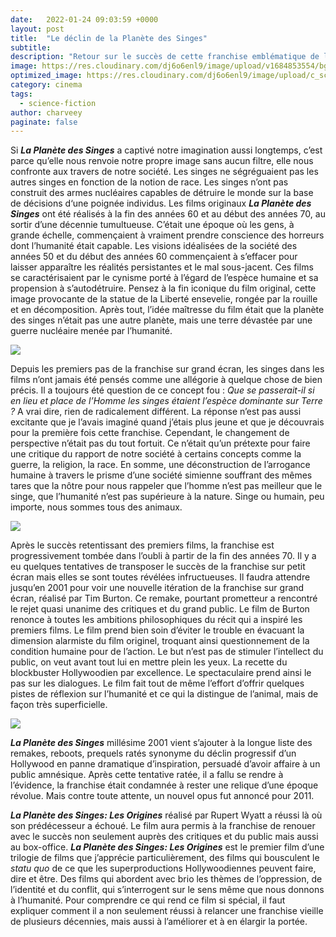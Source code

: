 ```yaml
---
date:   2022-01-24 09:03:59 +0000
layout: post
title:  "Le déclin de la Planète des Singes"
subtitle: 
description: "Retour sur le succès de cette franchise emblématique de la fin des années 60 qui a lentement sombré dans l'oubli..."
image: https://res.cloudinary.com/dj6o6enl9/image/upload/v1684853554/bg.png
optimized_image: https://res.cloudinary.com/dj6o6enl9/image/upload/c_scale,w_480/v1684853554/bg.png
category: cinema
tags:
  - science-fiction
author: charveey
paginate: false
---
```


Si ***La Planète des Singes*** a captivé notre imagination aussi longtemps, c’est parce qu’elle nous renvoie notre propre image sans aucun filtre, elle nous confronte aux travers de notre société. Les singes ne ségréguaient pas les autres singes en fonction de la notion de race. Les singes n’ont pas construit des armes nucléaires capables de détruire le monde sur la base de décisions d‘une poignée individus. Les films originaux ***La Planète des Singes*** ont été réalisés à la fin des années 60 et au début des années 70, au sortir d’une décennie tumultueuse. C’était une époque où les gens, à grande échelle, commençaient à vraiment prendre conscience des horreurs dont l’humanité était capable. Les visions idéalisées de la société des années 50 et du début des années 60 commençaient à s’effacer pour laisser apparaître les réalités persistantes et le mal sous-jacent. Ces films se caractérisaient par le cynisme porté à l’égard de l’espèce humaine et sa propension à s’autodétruire. Pensez à la fin iconique du film original, cette image provocante de la statue de la Liberté ensevelie, rongée par la rouille et en décomposition. Après tout, l’idée maîtresse du film était que la planète des singes n’était pas une autre planète, mais une terre dévastée par une guerre nucléaire menée par l’humanité.


![](https://res.cloudinary.com/dj6o6enl9/image/upload/v1684853554/apes.jpg)


Depuis les premiers pas de la franchise sur grand écran, les singes dans les films n’ont jamais été pensés comme une allégorie à quelque chose de bien précis. Il a toujours été question de ce concept fou : *Que se passerait-il si en lieu et place de l’Homme les singes étaient l’espèce dominante sur Terre ?* A vrai dire, rien de radicalement différent. La réponse n’est pas aussi excitante que je l’avais imaginé quand j’étais plus jeune et que je découvrais  pour la première fois cette franchise. Cependant, le changement de perspective n’était pas du tout fortuit. Ce n’était qu’un prétexte pour faire une critique du rapport de notre société à certains concepts comme la guerre, la religion, la race. En somme, une déconstruction de l’arrogance humaine à travers le prisme d’une société simienne souffrant des mêmes tares que la nôtre pour nous rappeler que l’homme n’est pas meilleur que le singe, que l’humanité n’est pas supérieure à la nature. Singe ou humain, peu importe, nous sommes tous des animaux.

![](https://res.cloudinary.com/dj6o6enl9/image/upload/v1684853554/apes-2.jpg)


Après le succès retentissant des premiers films, la franchise est progressivement tombée dans l’oubli à partir de la fin des années 70. Il y a eu quelques tentatives de transposer le succès de la franchise sur petit écran mais elles se sont toutes révélées infructueuses. Il faudra attendre jusqu’en 2001 pour voir une nouvelle itération de la franchise sur grand écran, réalisé par Tim Burton. Ce remake, pourtant prometteur a rencontré le rejet quasi unanime des critiques et  du grand public. Le film de Burton renonce à toutes les ambitions philosophiques du récit qui a inspiré les premiers films. Le film prend bien soin d’éviter le trouble en évacuant la dimension alarmiste du film originel, troquant ainsi questionnement de la condition humaine pour de l’action. Le but n’est pas de stimuler l’intellect du public, on veut avant tout lui en mettre plein les yeux. La recette du blockbuster Hollywoodien par excellence. Le spectaculaire prend ainsi le pas sur les dialogues. Le film fait  tout de même l’effort d’offrir quelques pistes de réflexion sur l’humanité et ce qui la distingue de l’animal, mais de façon très superficielle.


![](https://res.cloudinary.com/dj6o6enl9/image/upload/v1684853554/apes-3.jpg)


***La Planète des Singes*** millésime 2001 vient s’ajouter à la longue liste des remakes, reboots, prequels ratés synonyme du déclin progressif d’un Hollywood en panne dramatique d’inspiration, persuadé d’avoir affaire à un public amnésique. Après cette tentative ratée, il a fallu se rendre à l’évidence, la franchise était condamnée à rester une relique d’une époque révolue. Mais contre toute attente, un nouvel opus fut annoncé pour 2011. 

***La Planète des Singes: Les Origines*** réalisé par Rupert Wyatt a réussi là où son prédécesseur a échoué. Le film aura permis à la franchise de renouer avec le succès non seulement auprès des critiques et du public mais aussi au box-office. ***La Planète des Singes: Les Origines*** est le premier film d’une trilogie de films que j’apprécie particulièrement, des films qui bousculent le *statu quo* de ce que les superproductions Hollywoodiennes peuvent faire, dire et être. Des films qui abordent avec brio les thèmes de l’oppression, de l’identité et du conflit, qui s’interrogent sur le sens même que nous donnons à l’humanité.
Pour comprendre ce qui rend ce film si spécial, il faut expliquer comment il a non seulement réussi à relancer une franchise vieille de plusieurs décennies, mais aussi à l’améliorer et à en élargir la portée.

